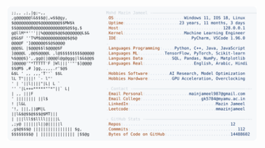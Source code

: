 <picture>
  <source srcset="https://raw.githubusercontent.com/mmazinjameel/mmazinjameel/main/dark_mode.svg?v=1759954277" media="(prefers-color-scheme: dark)">
  <img src="https://raw.githubusercontent.com/mmazinjameel/mmazinjameel/main/light_mode.svg?v=1759954277">
</picture>
